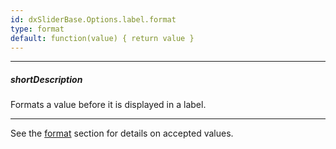 ```yaml
---
id: dxSliderBase.Options.label.format
type: format
default: function(value) { return value }
---
```

---
##### shortDescription
Formats a value before it is displayed in a label.

---
See the [format](/Documentation/ApiReference/Common/Object_Structures/format/) section for details on accepted values.